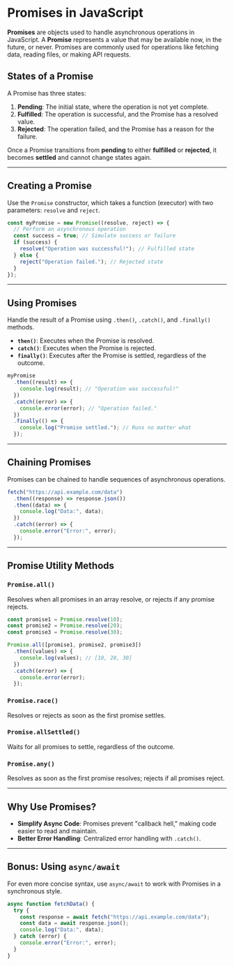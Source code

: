 
# Promises in JavaScript

**Promises** are objects used to handle asynchronous operations in JavaScript. A **Promise** represents a value that may be available now, in the future, or never. Promises are commonly used for operations like fetching data, reading files, or making API requests.

## States of a Promise
A Promise has three states:
1. **Pending**: The initial state, where the operation is not yet complete.
2. **Fulfilled**: The operation is successful, and the Promise has a resolved value.
3. **Rejected**: The operation failed, and the Promise has a reason for the failure.

Once a Promise transitions from **pending** to either **fulfilled** or **rejected**, it becomes **settled** and cannot change states again.

---

## Creating a Promise
Use the `Promise` constructor, which takes a function (executor) with two parameters: `resolve` and `reject`.

```javascript
const myPromise = new Promise((resolve, reject) => {
  // Perform an asynchronous operation
  const success = true; // Simulate success or failure
  if (success) {
    resolve("Operation was successful!"); // Fulfilled state
  } else {
    reject("Operation failed."); // Rejected state
  }
});
```

---

## Using Promises
Handle the result of a Promise using `.then()`, `.catch()`, and `.finally()` methods.

- **`then()`**: Executes when the Promise is resolved.
- **`catch()`**: Executes when the Promise is rejected.
- **`finally()`**: Executes after the Promise is settled, regardless of the outcome.

```javascript
myPromise
  .then((result) => {
    console.log(result); // "Operation was successful!"
  })
  .catch((error) => {
    console.error(error); // "Operation failed."
  })
  .finally(() => {
    console.log("Promise settled."); // Runs no matter what
  });
```

---

## Chaining Promises
Promises can be chained to handle sequences of asynchronous operations.

```javascript
fetch("https://api.example.com/data")
  .then((response) => response.json())
  .then((data) => {
    console.log("Data:", data);
  })
  .catch((error) => {
    console.error("Error:", error);
  });
```

---

## Promise Utility Methods

### `Promise.all()`
Resolves when all promises in an array resolve, or rejects if any promise rejects.

```javascript
const promise1 = Promise.resolve(10);
const promise2 = Promise.resolve(20);
const promise3 = Promise.resolve(30);

Promise.all([promise1, promise2, promise3])
  .then((values) => {
    console.log(values); // [10, 20, 30]
  })
  .catch((error) => {
    console.error(error);
  });
```

### `Promise.race()`
Resolves or rejects as soon as the first promise settles.

### `Promise.allSettled()`
Waits for all promises to settle, regardless of the outcome.

### `Promise.any()`
Resolves as soon as the first promise resolves; rejects if all promises reject.

---

## Why Use Promises?
- **Simplify Async Code**: Promises prevent "callback hell," making code easier to read and maintain.
- **Better Error Handling**: Centralized error handling with `.catch()`.

---

## Bonus: Using `async/await`
For even more concise syntax, use `async/await` to work with Promises in a synchronous style.
```javascript
async function fetchData() {
  try {
    const response = await fetch("https://api.example.com/data");
    const data = await response.json();
    console.log("Data:", data);
  } catch (error) {
    console.error("Error:", error);
  }
}
```
